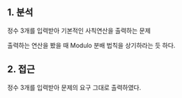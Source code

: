 ## 1. 분석

정수 3개를 입력받아 기본적인 사칙연산을 출력하는 문제

출력하는 연산을 봤을 때 Modulo 분배 법칙을 상기하라는 듯 하다.

## 2. 접근

정수 3개를 입력받아 문제의 요구 그대로 출력하였다.
